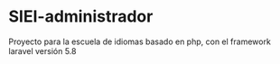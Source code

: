 # SIEI-administrador
Proyecto para la escuela de idiomas basado en php, con el framework laravel versión 5.8
